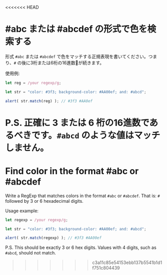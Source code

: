 <<<<<<< HEAD
# #abc または #abcdef の形式で色を検索する

形式 `#abc` または `#abcdef` で色をマッチする正規表現を書いてください。つまり、`#` の後に3桁または6桁の16進数が続きます。

使用例:
```js
let reg = /your regexp/g;

let str = "color: #3f3; background-color: #AA00ef; and: #abcd";

alert( str.match(reg) ); // #3f3 #AA0ef
```

P.S. 正確に 3 または 6 桁の16進数であるべきです。`#abcd` のような値はマッチしません。
=======
# Find color in the format #abc or #abcdef

Write a RegExp that matches colors in the format `#abc` or `#abcdef`. That is: `#` followed by 3 or 6 hexadecimal digits.

Usage example:
```js
let regexp = /your regexp/g;

let str = "color: #3f3; background-color: #AA00ef; and: #abcd";

alert( str.match(regexp) ); // #3f3 #AA00ef
```

P.S. This should be exactly 3 or 6 hex digits. Values with 4 digits, such as `#abcd`, should not match.
>>>>>>> c3a11c85e54153ebb137b5541b1d1f751c804439
